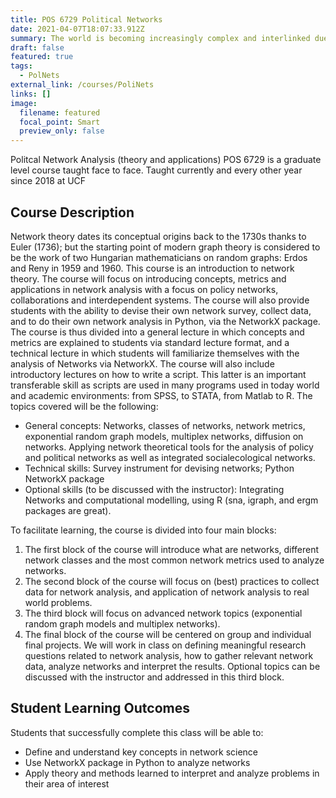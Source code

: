 ```yaml
---
title: POS 6729 Political Networks 
date: 2021-04-07T18:07:33.912Z
summary: The world is becoming increasingly complex and interlinked due to globalization and the advancements of technologies. In the last two decades, network science has gained traction and has been used to describe a wide variety of different phenomena in life and social sciences. In fact, it is well documented that structural properties of networks influence behaviors and outcomes in a wide range of systems - from social networks to food webs, from landscapes to power grids, from the internet to political and policy networks, not to mention epidemics and vaccines interactions, strategies and ideas, coalitions and teams.
draft: false
featured: true
tags:
  - PolNets
external_link: /courses/PoliNets
links: []
image:
  filename: featured
  focal_point: Smart
  preview_only: false
---
```

Politcal Network Analysis (theory and applications) POS 6729 is a graduate level course taught face to face. 
Taught currently and every other year since 2018 at UCF

## Course Description
Network theory dates its conceptual origins back to the
1730s thanks to Euler (1736); but the starting point of
modern graph theory is considered to be the work of two
Hungarian mathematicians on random graphs: Erdos and
Reny in 1959 and 1960.
This course is an introduction to network theory. The course
will focus on introducing concepts, metrics and applications
in network analysis with a focus on policy networks,
collaborations and interdependent systems. The course will
also provide students with the ability to devise their own
network survey, collect data, and to do their own network
analysis in Python, via the NetworkX package. The course is
thus divided into a general lecture in which concepts and
metrics are explained to students via standard lecture
format, and a technical lecture in which students will
familiarize themselves with the analysis of Networks via
NetworkX. The course will also include introductory lectures
on how to write a script. This latter is an important
transferable skill as scripts are used in many programs used
in today world and academic environments: from SPSS, to
STATA, from Matlab to R. 
The topics covered will be the
following:
- General concepts: Networks, classes of networks,
network metrics, exponential random graph models,
multiplex networks, diffusion on networks. Applying
network theoretical tools for the analysis of policy and
political networks as well as integrated socialecological
networks.
- Technical skills: Survey instrument for devising
networks; Python NetworkX package
- Optional skills (to be discussed with the instructor):
Integrating Networks and computational modelling,
using R (sna, igraph, and ergm packages are great).

To facilitate learning, the course is divided into four
main blocks:
1. The first block of the course will introduce what are
networks, different network classes and the most
common network metrics used to analyze networks.
2. The second block of the course will focus on (best)
practices to collect data for network analysis, and
application of network analysis to real world problems.
3. The third block will focus on advanced network topics
(exponential random graph models and multiplex
networks).
4. The final block of the course will be centered on group
and individual final projects. We will work in class on
defining meaningful research questions related to
network analysis, how to gather relevant network data,
analyze networks and interpret the results. Optional
topics can be discussed with the instructor and
addressed in this third block.

## Student Learning Outcomes
Students that successfully complete this class will be able to:
- Define and understand key concepts in network science
- Use NetworkX package in Python to analyze networks
- Apply theory and methods learned to interpret and
analyze problems in their area of interest
